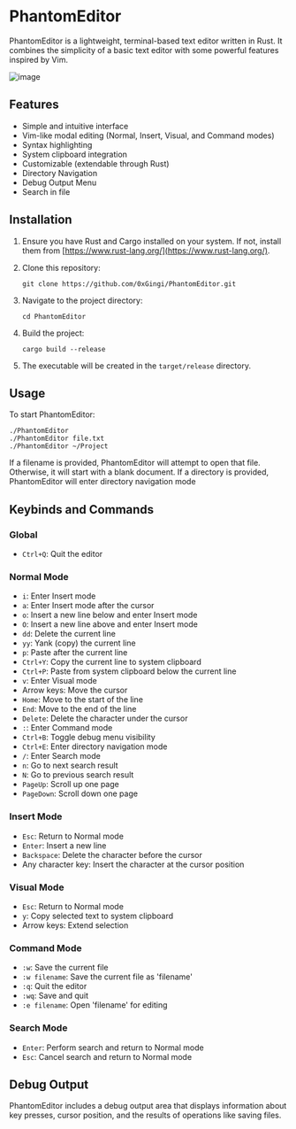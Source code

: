 # PhantomEditor

PhantomEditor is a lightweight, terminal-based text editor written in Rust. It combines the simplicity of a basic text editor with some powerful features inspired by Vim.

![image](https://github.com/user-attachments/assets/f490cbf1-f060-4c6c-9266-1b4659b2b9f2)

## Features

- Simple and intuitive interface
- Vim-like modal editing (Normal, Insert, Visual, and Command modes)
- Syntax highlighting
- System clipboard integration
- Customizable (extendable through Rust)
- Directory Navigation
- Debug Output Menu
- Search in file

## Installation

1. Ensure you have Rust and Cargo installed on your system. If not, install them from [https://www.rust-lang.org/](https://www.rust-lang.org/).

2. Clone this repository:
   ```
   git clone https://github.com/0xGingi/PhantomEditor.git
   ```

3. Navigate to the project directory:
   ```
   cd PhantomEditor
   ```

4. Build the project:
   ```
   cargo build --release
   ```

5. The executable will be created in the `target/release` directory.

## Usage

To start PhantomEditor:
```
./PhantomEditor
./PhantomEditor file.txt
./PhantomEditor ~/Project
```

If a filename is provided, PhantomEditor will attempt to open that file. Otherwise, it will start with a blank document.
If a directory is provided, PhantomEditor will enter directory navigation mode

## Keybinds and Commands

### Global

- `Ctrl+Q`: Quit the editor

### Normal Mode

- `i`: Enter Insert mode
- `a`: Enter Insert mode after the cursor
- `o`: Insert a new line below and enter Insert mode
- `O`: Insert a new line above and enter Insert mode
- `dd`: Delete the current line
- `yy`: Yank (copy) the current line
- `p`: Paste after the current line
- `Ctrl+Y`: Copy the current line to system clipboard
- `Ctrl+P`: Paste from system clipboard below the current line
- `v`: Enter Visual mode
- Arrow keys: Move the cursor
- `Home`: Move to the start of the line
- `End`: Move to the end of the line
- `Delete`: Delete the character under the cursor
- `:`: Enter Command mode
- `Ctrl+B`: Toggle debug menu visibility
- `Ctrl+E`: Enter directory navigation mode
- `/`: Enter Search mode
- `n`: Go to next search result
- `N`: Go to previous search result
- `PageUp`: Scroll up one page
- `PageDown`: Scroll down one page

### Insert Mode

- `Esc`: Return to Normal mode
- `Enter`: Insert a new line
- `Backspace`: Delete the character before the cursor
- Any character key: Insert the character at the cursor position

### Visual Mode

- `Esc`: Return to Normal mode
- `y`: Copy selected text to system clipboard
- Arrow keys: Extend selection

### Command Mode

- `:w`: Save the current file
- `:w filename`: Save the current file as 'filename'
- `:q`: Quit the editor
- `:wq`: Save and quit
- `:e filename`: Open 'filename' for editing

### Search Mode

- `Enter`: Perform search and return to Normal mode
- `Esc`: Cancel search and return to Normal mode

## Debug Output

PhantomEditor includes a debug output area that displays information about key presses, cursor position, and the results of operations like saving files.
